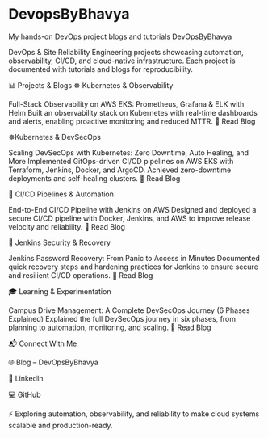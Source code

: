 # DevopsByBhavya
My hands-on DevOps project blogs and tutorials
DevOpsByBhavya 

DevOps & Site Reliability Engineering projects showcasing automation, observability, CI/CD, and cloud-native infrastructure. Each project is documented with tutorials and blogs for reproducibility.

📊 Projects & Blogs
☸ Kubernetes & Observability

Full-Stack Observability on AWS EKS: Prometheus, Grafana & ELK with Helm
Built an observability stack on Kubernetes with real-time dashboards and alerts, enabling proactive monitoring and reduced MTTR.
🔗 Read Blog

☸Kubernetes & DevSecOps

Scaling DevSecOps with Kubernetes: Zero Downtime, Auto Healing, and More
Implemented GitOps-driven CI/CD pipelines on AWS EKS with Terraform, Jenkins, Docker, and ArgoCD. Achieved zero-downtime deployments and self-healing clusters.
🔗 Read Blog

🐳 CI/CD Pipelines & Automation

End-to-End CI/CD Pipeline with Jenkins on AWS
Designed and deployed a secure CI/CD pipeline with Docker, Jenkins, and AWS to improve release velocity and reliability.
🔗 Read Blog

🔐 Jenkins Security & Recovery

Jenkins Password Recovery: From Panic to Access in Minutes
Documented quick recovery steps and hardening practices for Jenkins to ensure secure and resilient CI/CD operations.
🔗 Read Blog

🎓 Learning & Experimentation

Campus Drive Management: A Complete DevSecOps Journey (6 Phases Explained)
Explained the full DevSecOps journey in six phases, from planning to automation, monitoring, and scaling.
🔗 Read Blog

📬 Connect With Me

🌐 Blog – DevOpsByBhavya

💼 LinkedIn

💻 GitHub

⚡ Exploring automation, observability, and reliability to make cloud systems scalable and production-ready.
